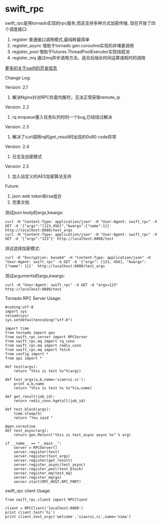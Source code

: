 # swift_rpc

swift_rpc是用tornado实现的rpc服务,而且支持多种方式加密传输, 现在开放了四个调度接口:  

1. register 普通接口调用模式,最纯粹最简单    
2. register_async 借助于tornado gen.coroutine实现的非堵塞调用  
3. register_pool  借助于futures.ThreadPoolExecutor实现线程池  
4. register_mq 通过mq异步调用方法，适合后端长时间运算或耗时的调用

[更多的关于swift的开发信息](http://xiaorui.cc)

Change Log:  

Version: 2.1  
1. 解决Nginx针对RPC负载均衡时，无法正常获取remote_ip

Version: 2.2  
1. rq enqueue塞入任务队列时的一个bug,已经绕过解决

Version: 2.3  
1. 解决了curl调用rq的get_result时出现的0x80 code异常

Version: 2.4  
1. 日志及加密模式

Version: 2.5   
1. 加入自定义的AES加密算法支持

Future:  
1. json web token和rsa组合
2. 完善文档


测试json body的args,kwargs:  
```
curl -H "Content-Type: application/json" -H "User-Agent: swift_rpc" -X GET -d '{"args":"[123,456]","kwargs":{"name":1}}' http://localhost:8080/test_args
curl -H "Content-Type: application/json" -H "User-Agent: swift_rpc" -X GET -d '{"args":"123"}' http://localhost:8080/test
```

测试选择加密模式:  
```
curl -H "Encryption: base64" -H "Content-Type: application/json" -H "User-Agent: swift_rpc" -X GET -d '{"args": [123, 456], "kwargs": {"name": 1}}'  http://localhost:8080/test_args
```

测试arguments的args,kwargs:  
```
curl -H "User-Agent: swift_rpc" -X GET -d "args=123" http://localhost:8080/test
```

Tornado RPC Server Usage:

```
#coding:utf-8
import sys
reload(sys)
sys.setdefaultencoding("utf-8") 

import time
from tornado import gen
from swift_rpc.server import RPCServer
from swift_rpc.mq import rq_conn
from swift_rpc.mq import redis_conn
from swift_rpc.mq import fetch
from config import *
from api import *

def test(args):
    return "this is test %s"%(args)

def test_args(a,b,name='xiaorui.cc'):
    print a,b,name
    return "this is test %s %s"%(a,name)

def get_result(job_id):
    return redis_conn.hgetall(job_id)

def test_block(args):
    time.sleep(5)
    return "You said "

@gen.coroutine
def test_async(arg):
    return gen.Return("this is test_async async %s" % arg)

if __name__ == "__main__":
    server = RPCServer()
    server.register(test)
    server.register(test_args)
    server.register(get_result)
    server.register_async(test_async)
    server.register_pool(test_block)
    server.register_mq(test_mq)
    server.register_mq(go)
    server.start(RPC_HOST,RPC_PORT)
```

swift_rpc client Usage:

```
from swift_rpc.client import RPCClient

client = RPCClient('localhost:8080')
print client.test('hi')
print client.test_args('welcome','xiaorui.cc',name='nima')
```


